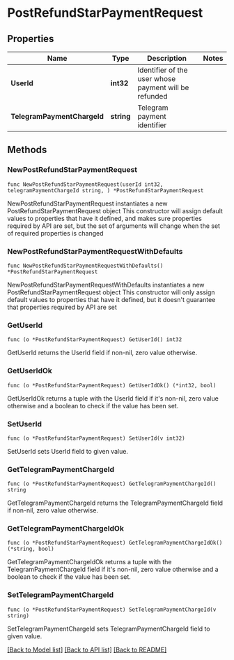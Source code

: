 # PostRefundStarPaymentRequest

## Properties

Name | Type | Description | Notes
------------ | ------------- | ------------- | -------------
**UserId** | **int32** | Identifier of the user whose payment will be refunded | 
**TelegramPaymentChargeId** | **string** | Telegram payment identifier | 

## Methods

### NewPostRefundStarPaymentRequest

`func NewPostRefundStarPaymentRequest(userId int32, telegramPaymentChargeId string, ) *PostRefundStarPaymentRequest`

NewPostRefundStarPaymentRequest instantiates a new PostRefundStarPaymentRequest object
This constructor will assign default values to properties that have it defined,
and makes sure properties required by API are set, but the set of arguments
will change when the set of required properties is changed

### NewPostRefundStarPaymentRequestWithDefaults

`func NewPostRefundStarPaymentRequestWithDefaults() *PostRefundStarPaymentRequest`

NewPostRefundStarPaymentRequestWithDefaults instantiates a new PostRefundStarPaymentRequest object
This constructor will only assign default values to properties that have it defined,
but it doesn't guarantee that properties required by API are set

### GetUserId

`func (o *PostRefundStarPaymentRequest) GetUserId() int32`

GetUserId returns the UserId field if non-nil, zero value otherwise.

### GetUserIdOk

`func (o *PostRefundStarPaymentRequest) GetUserIdOk() (*int32, bool)`

GetUserIdOk returns a tuple with the UserId field if it's non-nil, zero value otherwise
and a boolean to check if the value has been set.

### SetUserId

`func (o *PostRefundStarPaymentRequest) SetUserId(v int32)`

SetUserId sets UserId field to given value.


### GetTelegramPaymentChargeId

`func (o *PostRefundStarPaymentRequest) GetTelegramPaymentChargeId() string`

GetTelegramPaymentChargeId returns the TelegramPaymentChargeId field if non-nil, zero value otherwise.

### GetTelegramPaymentChargeIdOk

`func (o *PostRefundStarPaymentRequest) GetTelegramPaymentChargeIdOk() (*string, bool)`

GetTelegramPaymentChargeIdOk returns a tuple with the TelegramPaymentChargeId field if it's non-nil, zero value otherwise
and a boolean to check if the value has been set.

### SetTelegramPaymentChargeId

`func (o *PostRefundStarPaymentRequest) SetTelegramPaymentChargeId(v string)`

SetTelegramPaymentChargeId sets TelegramPaymentChargeId field to given value.



[[Back to Model list]](../README.md#documentation-for-models) [[Back to API list]](../README.md#documentation-for-api-endpoints) [[Back to README]](../README.md)


